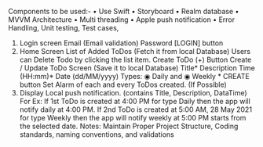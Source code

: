 
Components to be used:-
	•	Use Swift
	•	Storyboard
	•	Realm database
	•	MVVM Architecture
	•	Multi threading
	•	Apple push notification
	•	Error Handling, Unit testing, Test cases,

1. Login screen
Email (Email validation)
Password
[LOGIN] button
2. Home Screen
List of Added ToDos (Fetch it from local Database)
Users can Delete Todo by clicking the list item.
Create ToDo (+) Button
Create / Update ToDo Screen (Save it to local Database)
Title*
Description
Time (HH:mm)*
Date (dd/MM/yyyy)
Types: ◉ Daily and ◉ Weekly *
CREATE button
Set Alarm of each and every ToDos created. (If Possible)
1. Display Local push notification. (contains Title, Description, DataTime)
For Ex:
If 1st ToDo is created at 4:00 PM for type Daily then the app will notify daily at 4:00 PM.
If 2nd ToDo is created at 5:00 AM, 28 May 2021 for type Weekly then the app will notify weekly at 5:00 PM starts from the selected date.
Notes: Maintain Proper Project Structure, Coding standards, naming conventions, and validations
